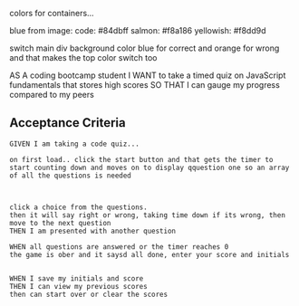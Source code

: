colors for containers... 

blue from image:  code:	#84dbff
salmon: #f8a186
yellowish: #f8dd9d

switch main div background color blue for correct and orange for wrong and that makes the top color switch too

AS A coding bootcamp student
I WANT to take a timed quiz on JavaScript fundamentals that stores high scores
SO THAT I can gauge my progress compared to my peers


## Acceptance Criteria

```
GIVEN I am taking a code quiz...

on first load.. click the start button and that gets the timer to start counting down and moves on to display qquestion one so an array of all the questions is needed



click a choice from the questions.
then it will say right or wrong, taking time down if its wrong, then move to the next question
THEN I am presented with another question

WHEN all questions are answered or the timer reaches 0
the game is ober and it saysd all done, enter your score and initials


WHEN I save my initials and score
THEN I can view my previous scores
then can start over or clear the scores
```